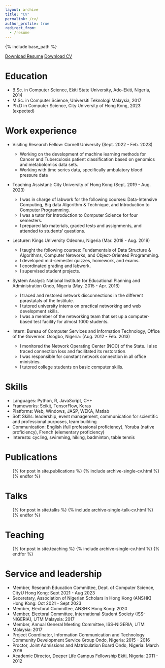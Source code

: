 ```yaml
---
layout: archive
title: "CV"
permalink: /cv/
author_profile: true
redirect_from:
  - /resume
---
```


{% include base_path %}

[Download Resume](https://github.com/Olutomilayo/olutomilayo.github.io/blob/master/files/Resume_Petinrin_Olutomilayo.pdf) [Download CV](https://github.com/Olutomilayo/olutomilayo.github.io/blob/master/files/CV_Petinrin_Olutomilayo.pdf)

Education
======
* B.Sc. in Computer Science, Ekiti State University, Ado-Ekiti, Nigeria, 2014
* M.Sc. in Computer Science, Universiti Teknologi Malaysia, 2017
* Ph.D in Computer Science, City University of Hong Kong, 2023 (expected)

Work experience
======
* Visiting Research Fellow: Cornell University (Sept. 2022 - Feb. 2023)
  * Working on the development of machine learning methods for Cancer and Tuberculosis patient classification based on genomics and metabolomics data sets.
  * Working with time series data, specifically ambulatory blood pressure data

* Teaching Assistant: City University of Hong Kong (Sept. 2019 - Aug. 2023)
  * I was in charge of labwork for the following courses: Data-Intensive Computing, Big data Algorithm & Technique, and Introduction to Computer Programming.
  * I was a tutor for Introduction to Computer Science for four semesters.
  * I prepared lab materials, graded tests and assignments, and attended to students’ questions.
  
* Lecturer: Kings University Odeomu, Nigeria (Mar. 2018 - Aug. 2019)
  * I taught the following courses: Fundamentals of Data Structure & Algorithms, Computer Networks, and Object-Oriented Programming.
  * I developed mid-semester quizzes, homework, and exams.
  * I coordinated grading and labwork.
  * I supervised student projects.

* System Analyst: National Institute for Educational Planning and Administration Ondo, Nigeria (May. 2015 - Apr. 2016)
  * I traced and restored network disconnections in the different parastatals of the Institute.
  * I tutored university interns on practical networking and web development skills.
  * I was a member of the networking team that set up a computer-based test facility for almost 1000 students.
 
* Intern: Bureau of Computer Services and Information Technology, Office of the Governor. Osogbo, Nigeria: (Aug. 2012 - Feb. 2013)
  * I monitored the Network Operating Center (NOC) of the State. I also traced connection loss and facilitated its restoration.
  * I was responsible for constant network connection in all office ministries.
  * I tutored college students on basic computer skills.

Skills
======
* Languages: Python, R, JavaScript, C++
* Frameworks: Scikit, TensorFlow, Keras
* Platforms: Web, Windows, JASP, WEKA, Matlab
* Soft Skills: leadership, event management, communication for scientific and professional purposes, team building
* Communication: English (full professional proficiency), Yoruba (native proficiency), French (elementary proficiency)
* Interests: cycling, swimming, hiking, badminton, table tennis

Publications
======
  <ul>{% for post in site.publications %}
    {% include archive-single-cv.html %}
  {% endfor %}</ul>
  
Talks
======
  <ul>{% for post in site.talks %}
    {% include archive-single-talk-cv.html %}
  {% endfor %}</ul>
  
Teaching
======
  <ul>{% for post in site.teaching %}
    {% include archive-single-cv.html %}
  {% endfor %}</ul>
  
Service and leadership
======
* Member, Research Education Committee, Dept. of Computer Science, CityU Hong Kong: Sept 2021 - Aug 2023
* Seceretary, Association of Nigerian Scholars in Hong Kong (ANSHK) Hong Kong: Oct 2021 - Sept 2023
* Member, Electoral Committee, ANSHK Hong Kong: 2020
* Member, Electoral Committee, International Student Society (ISS-NIGERIA), UTM Malaysia: 2017
* Member, Annual General Meeting Committee, ISS-NIGERIA, UTM Malaysia: 2017
* Project Coordinator, Information Communication and Technology Community Development Service Group Ondo, Nigeria: 2015 - 2016
* Proctor, Joint Admissions and Matriculation Board Ondo, Nigeria: March 2016
* Academic Director, Deeper Life Campus Fellowship Ekiti, Nigeria: 2011 - 2012
